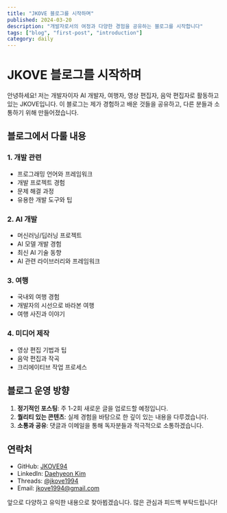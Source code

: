 ```yaml
---
title: "JKOVE 블로그를 시작하며"
published: 2024-03-20
description: "개발자로서의 여정과 다양한 경험을 공유하는 블로그를 시작합니다"
tags: ["blog", "first-post", "introduction"]
category: daily
---
```


# JKOVE 블로그를 시작하며

안녕하세요! 저는 개발자이자 AI 개발자, 여행자, 영상 편집자, 음악 편집자로 활동하고 있는 JKOVE입니다.
이 블로그는 제가 경험하고 배운 것들을 공유하고, 다른 분들과 소통하기 위해 만들어졌습니다.

## 블로그에서 다룰 내용

### 1. 개발 관련

- 프로그래밍 언어와 프레임워크
- 개발 프로젝트 경험
- 문제 해결 과정
- 유용한 개발 도구와 팁

### 2. AI 개발

- 머신러닝/딥러닝 프로젝트
- AI 모델 개발 경험
- 최신 AI 기술 동향
- AI 관련 라이브러리와 프레임워크

### 3. 여행

- 국내외 여행 경험
- 개발자의 시선으로 바라본 여행
- 여행 사진과 이야기

### 4. 미디어 제작

- 영상 편집 기법과 팁
- 음악 편집과 작곡
- 크리에이티브 작업 프로세스

## 블로그 운영 방향

1. **정기적인 포스팅**: 주 1-2회 새로운 글을 업로드할 예정입니다.
2. **퀄리티 있는 콘텐츠**: 실제 경험을 바탕으로 한 깊이 있는 내용을 다루겠습니다.
3. **소통과 공유**: 댓글과 이메일을 통해 독자분들과 적극적으로 소통하겠습니다.

## 연락처

- GitHub: [JKOVE94](https://github.com/JKOVE94)
- LinkedIn: [Daehyeon Kim](https://www.linkedin.com/in/daehyeon-kim-997006314/)
- Threads: [@jkove1994](https://www.threads.net/@jkove1994)
- Email: [jkove1994@gmail.com](mailto:jkove1994@gmail.com)

앞으로 다양하고 유익한 내용으로 찾아뵙겠습니다. 많은 관심과 피드백 부탁드립니다!
